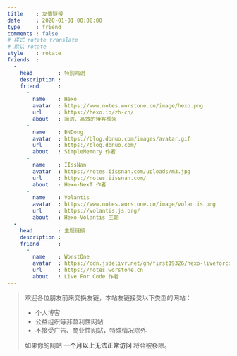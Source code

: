 ```yaml
---
title    : 友情链接
date     : 2020-01-01 00:00:00
type     : friend
comments : false
# 样式 rotate translate  
# 默认 rotate
style    : rotate
friends  : 
  - 
    head        : 特别鸣谢
    description : 
    friend      :
      - 
        name    : Hexo
        avatar  : https://www.notes.worstone.cn/image/hexo.png
        url     : https://hexo.io/zh-cn/
        about   : 简洁、高效的博客框架
      - 
        name    : BNDong
        avatar  : https://blog.dbnuo.com/images/avatar.gif
        url     : https://blog.dbnuo.com/
        about   : SimpleMemory 作者
      - 
        name    : IIssNan
        avatar  : https://notes.iissnan.com/uploads/m3.jpg
        url     : https://notes.iissnan.com/
        about   : Hexo-NexT 作者
      - 
        name    : Volantis
        avatar  : https://www.notes.worstone.cn/image/volantis.png
        url     : https://volantis.js.org/
        about   : Hexo-Volantis 主题
  - 
    head        : 主题链接
    description : 
    friend      :
      - 
        name    : WorstOne
        avatar  : https://cdn.jsdelivr.net/gh/first19326/hexo-liveforcode@master/static/image/sidebar/avatar.jpg
        url     : https://notes.worstone.cn
        about   : Live For Code 作者
---
```

> 欢迎各位朋友前来交换友链，本站友链接受以下类型的网站：
> - 个人博客
> - 公益组织等非盈利性网站
> - 不接受广告、商业性网站，特殊情况除外
> 
> 如果你的网站 __一个月以上无法正常访问__ 将会被移除。
